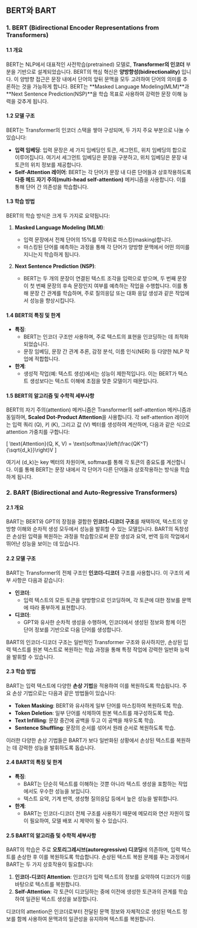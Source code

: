 ## BERT와 BART  

### 1. BERT (Bidirectional Encoder Representations from Transformers)

#### 1.1 개요
BERT는 NLP에서 대표적인 사전학습(pretrained) 모델로, **Transformer의 인코더** 부분을 기반으로 설계되었습니다. BERT의 핵심 혁신은 **양방향성(bidirectionality)** 입니다. 이 양방향 접근은 문장 내에서 단어의 앞뒤 문맥을 모두 고려하여 단어의 의미를 추론하는 것을 가능하게 합니다. BERT는 **Masked Language Modeling(MLM)**과 **Next Sentence Prediction(NSP)**을 학습 목표로 사용하여 강력한 문장 이해 능력을 갖추게 됩니다.

#### 1.2 모델 구조
BERT는 Transformer의 인코더 스택을 쌓아 구성되며, 두 가지 주요 부분으로 나눌 수 있습니다:
- **입력 임베딩**: 입력 문장은 세 가지 임베딩인 토큰, 세그먼트, 위치 임베딩의 합으로 이루어집니다. 여기서 세그먼트 임베딩은 문장을 구분하고, 위치 임베딩은 문장 내 토큰의 위치 정보를 제공합니다.
- **Self-Attention 레이어**: BERT는 각 단어가 문장 내 다른 단어들과 상호작용하도록 **다중 헤드 자기 주의(multi-head self-attention)** 메커니즘을 사용합니다. 이를 통해 단어 간 의존성을 학습합니다.

#### 1.3 학습 방법
BERT의 학습 방식은 크게 두 가지로 요약됩니다:

1. **Masked Language Modeling (MLM)**:
   - 입력 문장에서 전체 단어의 15%를 무작위로 마스킹(masking)합니다.
   - 마스킹된 단어를 예측하는 과정을 통해 각 단어가 양방향 문맥에서 어떤 의미를 지니는지 학습하게 됩니다.
   
2. **Next Sentence Prediction (NSP)**:
   - BERT는 두 개의 문장이 연결된 텍스트 조각을 입력으로 받으며, 두 번째 문장이 첫 번째 문장의 후속 문장인지 여부를 예측하는 작업을 수행합니다. 이를 통해 문장 간 관계를 학습하며, 주로 질의응답 또는 대화 응답 생성과 같은 작업에서 성능을 향상시킵니다.

#### 1.4 BERT의 특징 및 한계
- **특징**:
  - BERT는 인코더 구조만 사용하며, 주로 텍스트의 표현을 인코딩하는 데 최적화되었습니다.
  - 문장 임베딩, 문장 간 관계 추론, 감정 분석, 이름 인식(NER) 등 다양한 NLP 작업에 적합합니다.
- **한계**:
  - 생성적 작업(예: 텍스트 생성)에서는 성능이 제한적입니다. 이는 BERT가 텍스트 생성보다는 텍스트 이해에 초점을 맞춘 모델이기 때문입니다.

#### 1.5 BERT의 알고리즘 및 수학적 세부사항
BERT의 자기 주의(attention) 메커니즘은 Transformer의 self-attention 메커니즘과 동일하며, **Scaled Dot-Product Attention**을 사용합니다. 각 self-attention 레이어는 입력 쿼리 \(Q\), 키 \(K\), 그리고 값 \(V\) 벡터를 생성하여 계산하며, 다음과 같은 식으로 attention 가중치를 구합니다:

\[
\text{Attention}(Q, K, V) = \text{softmax}\left(\frac{QK^T}{\sqrt{d_k}}\right)V
\]

여기서 \(d_k\)는 key 벡터의 차원이며, softmax를 통해 각 토큰의 중요도를 계산합니다. 이를 통해 BERT는 문장 내에서 각 단어가 다른 단어들과 상호작용하는 방식을 학습하게 됩니다.

### 2. BART (Bidirectional and Auto-Regressive Transformers)

#### 2.1 개요
BART는 BERT와 GPT의 장점을 결합한 **인코더-디코더 구조**를 채택하여, 텍스트의 양방향 이해와 순차적 생성 모두에서 성능을 발휘할 수 있는 모델입니다. BART의 독창성은 손상된 입력을 복원하는 과정을 학습함으로써 문장 생성과 요약, 번역 등의 작업에서 뛰어난 성능을 보이는 데 있습니다.

#### 2.2 모델 구조
BART는 Transformer의 전체 구조인 **인코더-디코더** 구조를 사용합니다. 이 구조의 세부 사항은 다음과 같습니다:

- **인코더**:
  - 입력 텍스트의 모든 토큰을 양방향으로 인코딩하며, 각 토큰에 대한 정보를 문맥에 따라 풍부하게 표현합니다.
- **디코더**:
  - GPT와 유사한 순차적 생성을 수행하며, 인코더에서 생성된 정보와 함께 이전 단어 정보를 기반으로 다음 단어를 생성합니다.
  
BART의 인코더-디코더 구조는 일반적인 Transformer 구조와 유사하지만, 손상된 입력 텍스트를 원본 텍스트로 복원하는 학습 과정을 통해 특정 작업에 강력한 일반화 능력을 발휘할 수 있습니다.

#### 2.3 학습 방법
BART는 입력 텍스트에 다양한 **손상 기법**을 적용하여 이를 복원하도록 학습됩니다. 주요 손상 기법으로는 다음과 같은 방법들이 있습니다:
- **Token Masking**: BERT와 유사하게 일부 단어를 마스킹하여 복원하도록 학습.
- **Token Deletion**: 일부 단어를 삭제하여 원본 텍스트를 재구성하도록 학습.
- **Text Infilling**: 문장 중간에 공백을 두고 이 공백을 채우도록 학습.
- **Sentence Shuffling**: 문장의 순서를 섞어서 원래 순서로 복원하도록 학습.

이러한 다양한 손상 기법들은 BART가 보다 일반화된 상황에서 손상된 텍스트를 복원하는 데 강력한 성능을 발휘하도록 돕습니다.

#### 2.4 BART의 특징 및 한계
- **특징**:
  - BART는 단순히 텍스트를 이해하는 것뿐 아니라 텍스트 생성을 포함하는 작업에서도 우수한 성능을 보입니다.
  - 텍스트 요약, 기계 번역, 생성형 질의응답 등에서 높은 성능을 발휘합니다.
- **한계**:
  - BART는 인코더-디코더 전체 구조를 사용하기 때문에 메모리와 연산 자원이 많이 필요하여, 모델 배포 시 제약이 될 수 있습니다.

#### 2.5 BART의 알고리즘 및 수학적 세부사항
BART의 학습은 주로 **오토리그레시브(autoregressive) 디코딩**에 의존하며, 입력 텍스트를 손상한 후 이를 복원하도록 학습합니다. 손상된 텍스트 복원 문제를 푸는 과정에서 BART는 두 가지 상호작용이 필요합니다:
1. **인코더-디코더 Attention**: 인코더가 입력 텍스트의 정보를 요약하여 디코더가 이를 바탕으로 텍스트를 복원합니다.
2. **Self-Attention**: 각 토큰이 디코딩하는 중에 이전에 생성한 토큰과의 관계를 학습하여 일관된 텍스트 생성을 보장합니다.

디코더의 attention은 인코더로부터 전달된 문맥 정보와 자체적으로 생성된 텍스트 정보를 함께 사용하여 문맥과의 일관성을 유지하며 텍스트를 복원합니다.
